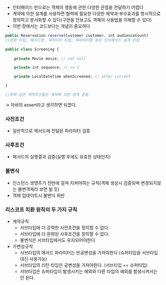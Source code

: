 - 인터페이스 만으로는 객체의 행동에 관한 다양한 관점을 전달하기 어렵다
- 계약에 의한 설계를 사용하면 협력에 필요한 다양한 제약과 부수효과를 명시적으로 정의하고 문서화할 수 있다(구현을 안보고도 객체의 사용법을 이해할 수 있다)
- 이번 장에서는 코드보다는 개념이 중요하다

```jsx
public Reservation reserve(Customer customer, int audienceCount)
//반환 타입, 메서드명, 파라미터 타입, 파라미터명 등은 인터페이스 설계 관점
```

```jsx
public class Screening {
	
	private Movie movie; // not null

	private int sequence; // >= 1

	private LocalDateTime whenScreened; // after current

}

//위와 같은 제약조건들은 계약에 의한 설계 관점
```

→ 자바의 assert라고 생각하면 되겠다.

### 사전조건

- 일반적으로 메서드에 전달된 파라미터 검증

### 사후조건

- 메서드의 실행결과 검증(실행 후에도 유효한 상태인지)

### 불변식

- 인스턴스 생명주기 전반에 걸쳐 지켜야하는 규칙(객체 생성시 검증되며 변경되지않는 불변객체라 보면 될 듯)
- 객체 업데이트시 불변식 위반

### 리스코프 치환 원칙의 두 가지 규칙

- 계약규칙
    - 서브타입에 더 강력한 사전조건을 정의할 수 없다.
    - 서브타입에 더 완화된 사후조건을 정의할 수 없다.
    - 불변식은 서브타입에서도 유지되어야한다
- 가변성규칙
    - 서브타입의 메서드 파라미터는 반공변성을 가져야한다 (슈퍼타입을 서브타입 대신 사용가능)
    - 서브타입의 리턴 타입은 공변성을 가져야한다. (서브타입 == 슈퍼타입)
    - 서브타입은 슈퍼타입이 발생시키는 예외와 다른 타입의 예외를 발생시켜서는 안 된다.
